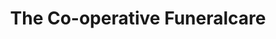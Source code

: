 ---
title: "The Co-operative Funeralcare"
url: /birmingham/the-co-operative-funeralcare-pershore-road/
shop: Bestattungen
---